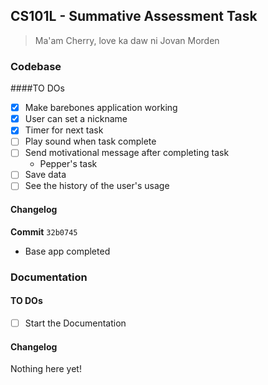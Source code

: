 ## CS101L - Summative Assessment Task
> Ma'am Cherry, love ka daw ni Jovan Morden


### Codebase

####TO DOs
- [x] Make barebones application working
- [x] User can set a nickname
- [x] Timer for next task
- [ ] Play sound when task complete
- [ ] Send motivational message after completing task
    - Pepper's task
- [ ] Save data
- [ ] See the history of the user's usage

#### Changelog 
**Commit** `32b0745`
- Base app completed


### Documentation
#### TO DOs
- [ ] Start the Documentation
#### Changelog 
Nothing here yet!

